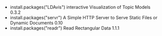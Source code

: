 - install.packages("LDAvis")
interactive Visualization of Topic Models 0.3.2
- install.packages("servr")
A Simple HTTP Server to Serve Static Files or Dynamic Documents 0.10
- install.packages("readr") 
Read Rectangular Data 1.1.1
